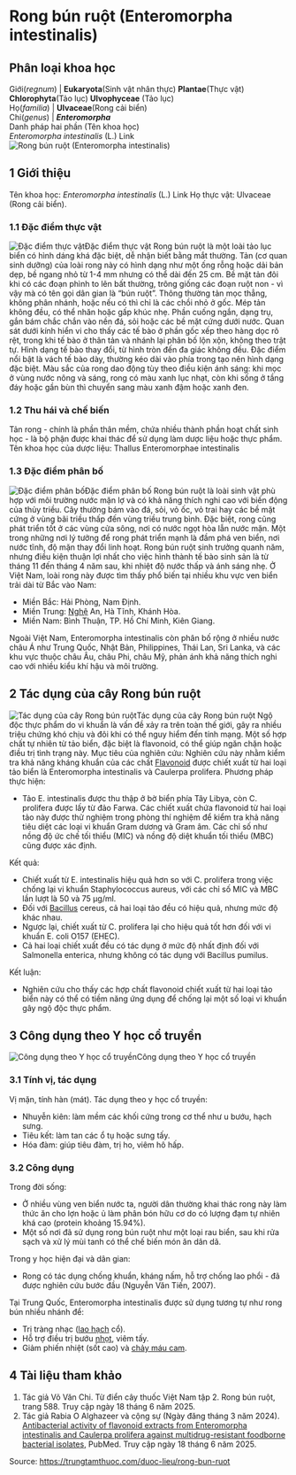 # Rong bún ruột (Enteromorpha intestinalis)

Phân loại khoa học  
---  
Giới(_regnum_) |  **Eukaryota**(Sinh vật nhân thực) **Plantae**(Thực vật) **Chlorophyta**(Tảo lục) **Ulvophyceae** (Tảo lục)  
Họ(_familia_) | **Ulvaceae**(Rong cải biển)  
Chi(_genus_) | **_Enteromorpha_**  
Danh pháp hai phần (Tên khoa học)  
_Enteromorpha intestinalis_ (L.) Link  
![Rong bún ruột \(Enteromorpha intestinalis\)](https://trungtamthuoc.com/images/others/rong-bun-ruot-0777.jpg)
##  1 Giới thiệu
Tên khoa học: _Enteromorpha intestinalis_ (L.) Link
Họ thực vật: Ulvaceae (Rong cải biển).
### 1.1 Đặc điểm thực vật
![Đặc điểm thực vật](https://trungtamthuoc.com/images/item/rong-bun-ruot-0.jpg)Đặc điểm thực vật
Rong bún ruột là một loài tảo lục biển có hình dáng khá đặc biệt, dễ nhận biết bằng mắt thường. Tản (cơ quan sinh dưỡng) của loài rong này có hình dạng như một ống rỗng hoặc dải bản dẹp, bề ngang nhỏ từ 1-4 mm nhưng có thể dài đến 25 cm. Bề mặt tản đôi khi có các đoạn phình to lên bất thường, trông giống các đoạn ruột non - vì vậy mà có tên gọi dân gian là “bún ruột”.
Thông thường tản mọc thẳng, không phân nhánh, hoặc nếu có thì chỉ là các chồi nhỏ ở gốc. Mép tản không đều, có thể nhăn hoặc gấp khúc nhẹ. Phần cuống ngắn, dạng trụ, gắn bám chắc chắn vào nền đá, sỏi hoặc các bề mặt cứng dưới nước.
Quan sát dưới kính hiển vi cho thấy các tế bào ở phần gốc xếp theo hàng dọc rõ rệt, trong khi tế bào ở thân tản và nhánh lại phân bố lộn xộn, không theo trật tự. Hình dạng tế bào thay đổi, từ hình tròn đến đa giác không đều. Đặc điểm nổi bật là vách tế bào dày, thường kéo dài vào phía trong tạo nên hình dạng đặc biệt.
Màu sắc của rong dao động tùy theo điều kiện ánh sáng: khi mọc ở vùng nước nông và sáng, rong có màu xanh lục nhạt, còn khi sống ở tầng đáy hoặc gần bùn thì chuyển sang màu xanh đậm hoặc xanh đen.
### 1.2 Thu hái và chế biến
Tản rong - chính là phần thân mềm, chứa nhiều thành phần hoạt chất sinh học - là bộ phận được khai thác để sử dụng làm dược liệu hoặc thực phẩm.
Tên khoa học của dược liệu: Thallus Enteromorphae intestinalis
### 1.3 Đặc điểm phân bố
![Đặc điểm phân bố](https://trungtamthuoc.com/images/item/rong-bun-ruot-1.jpg)Đặc điểm phân bố
Rong bún ruột là loài sinh vật phù hợp với môi trường nước mặn lợ và có khả năng thích nghi cao với biến động của thủy triều. Cây thường bám vào đá, sỏi, vỏ ốc, vỏ trai hay các bề mặt cứng ở vùng bãi triều thấp đến vùng triều trung bình. Đặc biệt, rong cũng phát triển tốt ở các vùng cửa sông, nơi có nước ngọt hòa lẫn nước mặn.
Một trong những nơi lý tưởng để rong phát triển mạnh là đầm phá ven biển, nơi nước tĩnh, độ mặn thay đổi linh hoạt. Rong bún ruột sinh trưởng quanh năm, nhưng điều kiện thuận lợi nhất cho việc hình thành tế bào sinh sản là từ tháng 11 đến tháng 4 năm sau, khi nhiệt độ nước thấp và ánh sáng nhẹ.
Ở Việt Nam, loài rong này được tìm thấy phổ biến tại nhiều khu vực ven biển trải dài từ Bắc vào Nam:
  * Miền Bắc: Hải Phòng, Nam Định.
  * Miền Trung: [Nghệ](https://trungtamthuoc.com/duoc-lieu/nghe-21 "Nghệ") An, Hà Tĩnh, Khánh Hòa.
  * Miền Nam: Bình Thuận, TP. Hồ Chí Minh, Kiên Giang.


Ngoài Việt Nam, Enteromorpha intestinalis còn phân bố rộng ở nhiều nước châu Á như Trung Quốc, Nhật Bản, Philippines, Thái Lan, Sri Lanka, và các khu vực thuộc châu Âu, châu Phi, châu Mỹ, phản ánh khả năng thích nghi cao với nhiều kiểu khí hậu và môi trường.
##  2 Tác dụng của cây Rong bún ruột
![Tác dụng của cây Rong bún ruột](https://trungtamthuoc.com/images/item/rong-bun-ruot-2.jpg)Tác dụng của cây Rong bún ruột
Ngộ độc thực phẩm do vi khuẩn là vấn đề xảy ra trên toàn thế giới, gây ra nhiều triệu chứng khó chịu và đôi khi có thể nguy hiểm đến tính mạng. Một số hợp chất tự nhiên từ tảo biển, đặc biệt là flavonoid, có thể giúp ngăn chặn hoặc điều trị tình trạng này.
Mục tiêu của nghiên cứu: Nghiên cứu này nhằm kiểm tra khả năng kháng khuẩn của các chất [Flavonoid](https://trungtamthuoc.com/hoat-chat/flavonoid "Flavonoid") được chiết xuất từ hai loại tảo biển là Enteromorpha intestinalis và Caulerpa prolifera.
Phương pháp thực hiện:
  * Tảo E. intestinalis được thu thập ở bờ biển phía Tây Libya, còn C. prolifera được lấy từ đảo Farwa. Các chiết xuất chứa flavonoid từ hai loại tảo này được thử nghiệm trong phòng thí nghiệm để kiểm tra khả năng tiêu diệt các loại vi khuẩn Gram dương và Gram âm. Các chỉ số như nồng độ ức chế tối thiểu (MIC) và nồng độ diệt khuẩn tối thiểu (MBC) cũng được xác định.


Kết quả:
  * Chiết xuất từ E. intestinalis hiệu quả hơn so với C. prolifera trong việc chống lại vi khuẩn Staphylococcus aureus, với các chỉ số MIC và MBC lần lượt là 50 và 75 µg/ml.
  * Đối với [Bacillus](https://trungtamthuoc.com/hoat-chat/bacillus "Bacillus") cereus, cả hai loại tảo đều có hiệu quả, nhưng mức độ khác nhau.
  * Ngược lại, chiết xuất từ C. prolifera lại cho hiệu quả tốt hơn đối với vi khuẩn E. coli O157 (EHEC).
  * Cả hai loại chiết xuất đều có tác dụng ở mức độ nhất định đối với Salmonella enterica, nhưng không có tác dụng với Bacillus pumilus.


Kết luận:
  * Nghiên cứu cho thấy các hợp chất flavonoid chiết xuất từ hai loại tảo biển này có thể có tiềm năng ứng dụng để chống lại một số loại vi khuẩn gây ngộ độc thực phẩm.


##  3 Công dụng theo Y học cổ truyền
![Công dụng theo Y học cổ truyền](https://trungtamthuoc.com/images/item/rong-bun-ruot-3.jpg)Công dụng theo Y học cổ truyền
### 3.1 Tính vị, tác dụng
Vị mặn, tính hàn (mát).
Tác dụng theo y học cổ truyền:
  * Nhuyễn kiên: làm mềm các khối cứng trong cơ thể như u bướu, hạch sưng.
  * Tiêu kết: làm tan các ổ tụ hoặc sưng tấy.
  * Hóa đàm: giúp tiêu đàm, trị ho, viêm hô hấp.


### 3.2 Công dụng
Trong đời sống:
  * Ở nhiều vùng ven biển nước ta, người dân thường khai thác rong này làm thức ăn cho lợn hoặc ủ làm phân bón hữu cơ do có lượng đạm tự nhiên khá cao (protein khoảng 15.94%).
  * Một số nơi đã sử dụng rong bún ruột như một loại rau biển, sau khi rửa sạch và xử lý mùi tanh có thể chế biến món ăn dân dã.


Trong y học hiện đại và dân gian:
  * Rong có tác dụng chống khuẩn, kháng nấm, hỗ trợ chống lao phổi - đã được nghiên cứu bước đầu (Nguyễn Văn Tiến, 2007).


Tại Trung Quốc, Enteromorpha intestinalis được sử dụng tương tự như rong bún nhiều nhánh để:
  * Trị tràng nhạc ([lao hạch](https://trungtamthuoc.com/bai-viet/lao-hach-bach-huyet-ngoai-vi "lao hạch") cổ).
  * Hỗ trợ điều trị bướu [nhọt](https://trungtamthuoc.com/bai-viet/nhot "nhọt"), viêm tấy.
  * Giảm phiến nhiệt (sốt cao) và [chảy máu cam](https://trungtamthuoc.com/bai-viet/chay-mau-cam-nguyen-nhan-dieu-tri-va-phong-ngua "chảy máu cam").


##  4 Tài liệu tham khảo
  1. Tác giả Võ Văn Chi. Từ điển cây thuốc Việt Nam tập 2. Rong bún ruột, trang 588. Truy cập ngày 18 tháng 6 năm 2025.
  2. Tác giả Rabia O Alghazeer và cộng sự (Ngày đăng tháng 3 năm 2024). [Antibacterial activity of flavonoid extracts from Enteromorpha intestinalis and Caulerpa prolifera against multidrug-resistant foodborne bacterial isolates](https://pubmed.ncbi.nlm.nih.gov/38682138/), PubMed. Truy cập ngày 18 tháng 6 năm 2025.




Source: https://trungtamthuoc.com/duoc-lieu/rong-bun-ruot